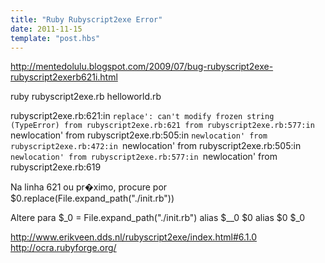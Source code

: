 ```yaml
---
title: "Ruby Rubyscript2exe Error"
date: 2011-11-15
template: "post.hbs"
---
```


http://mentedolulu.blogspot.com/2009/07/bug-rubyscript2exe-rubyscript2exerb621i.html

ruby rubyscript2exe.rb helloworld.rb


rubyscript2exe.rb:621:in `replace': can't modify frozen string (TypeError)
        from rubyscript2exe.rb:621
        from rubyscript2exe.rb:577:in `newlocation'
        from rubyscript2exe.rb:505:in `newlocation'
        from rubyscript2exe.rb:472:in `newlocation'
        from rubyscript2exe.rb:505:in `newlocation'
        from rubyscript2exe.rb:577:in `newlocation'
        from rubyscript2exe.rb:619

Na linha 621 ou pr�ximo, procure por
$0.replace(File.expand_path("./init.rb")) 


Altere para
$_0 = File.expand_path("./init.rb") 
alias $__0 $0 
alias $0 $_0

http://www.erikveen.dds.nl/rubyscript2exe/index.html#6.1.0
http://ocra.rubyforge.org/